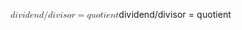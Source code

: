 <span class="katex"><span class="katex-mathml"><math xmlns="http://www.w3.org/1998/Math/MathML"><semantics><mrow><mi>d</mi><mi>i</mi><mi>v</mi><mi>i</mi><mi>d</mi><mi>e</mi><mi>n</mi><mi>d</mi><mi mathvariant="normal">/</mi><mi>d</mi><mi>i</mi><mi>v</mi><mi>i</mi><mi>s</mi><mi>o</mi><mi>r</mi><mo>=</mo><mi>q</mi><mi>u</mi><mi>o</mi><mi>t</mi><mi>i</mi><mi>e</mi><mi>n</mi><mi>t</mi></mrow><annotation encoding="application/x-tex">dividend / divisor = quotient</annotation></semantics></math></span><span class="katex-html" aria-hidden="true"><span class="base"><span class="strut" style="height:1em;vertical-align:-0.25em;"></span><span class="mord mathnormal">d</span><span class="mord mathnormal">i</span><span class="mord mathnormal" style="margin-right:0.03588em;">v</span><span class="mord mathnormal">i</span><span class="mord mathnormal">d</span><span class="mord mathnormal">e</span><span class="mord mathnormal">n</span><span class="mord mathnormal">d</span><span class="mord">/</span><span class="mord mathnormal">d</span><span class="mord mathnormal">i</span><span class="mord mathnormal" style="margin-right:0.03588em;">v</span><span class="mord mathnormal">i</span><span class="mord mathnormal">s</span><span class="mord mathnormal">o</span><span class="mord mathnormal" style="margin-right:0.02778em;">r</span><span class="mspace" style="margin-right:0.2777777777777778em;"></span><span class="mrel">=</span><span class="mspace" style="margin-right:0.2777777777777778em;"></span></span><span class="base"><span class="strut" style="height:0.85396em;vertical-align:-0.19444em;"></span><span class="mord mathnormal" style="margin-right:0.03588em;">q</span><span class="mord mathnormal">u</span><span class="mord mathnormal">o</span><span class="mord mathnormal">t</span><span class="mord mathnormal">i</span><span class="mord mathnormal">e</span><span class="mord mathnormal">n</span><span class="mord mathnormal">t</span></span></span></span>